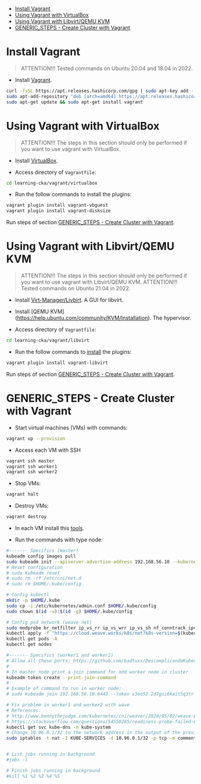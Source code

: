 <!-- TOC -->

- [Install Vagrant](#install-vagrant)
- [Using Vagrant with VirtualBox](#using-vagrant-with-virtualbox)
- [Using Vagrant with Libvirt/QEMU KVM](#using-vagrant-with-libvirt)
- [GENERIC_STEPS - Create Cluster with Vagrant](#generic_steps---create-cluster-with-vagrant)

<!-- TOC -->


# Install Vagrant

> ATTENTION!!! Tested commands on Ubuntu 20.04 and 18.04 in 2022.

* Install [Vagrant](https://www.vagrantup.com/downloads).

```bash
curl -fsSL https://apt.releases.hashicorp.com/gpg | sudo apt-key add -
sudo apt-add-repository "deb [arch=amd64] https://apt.releases.hashicorp.com $(lsb_release -cs) main"
sudo apt-get update && sudo apt-get install vagrant
```

# Using Vagrant with VirtualBox

> ATTENTION!!! The steps in this section should only be performed if you want to use vagrant with VirtualBox.

* Install [VirtualBox](https://www.virtualbox.org/wiki/Linux_Downloads).

* Access directory of ``Vagrantfile``:

```bash
cd learning-cka/vagrant/virtualbox
```

* Run the follow commands to install the plugins:

```bash
vagrant plugin install vagrant-vbguest
vagrant plugin install vagrant-disksize
```

Run steps of section [GENERIC_STEPS - Create Cluster with Vagrant](#generic_steps---create-cluster-with-vagrant).


# Using Vagrant with Libvirt/QEMU KVM

> ATTENTION!!! The steps in this section should only be performed if you want to use vagrant with Libvirt/QEMU KVM.
> ATTENTION!!! Tested commands on Ubuntu 21.04 in 2022.

* Install [Virt-Manager/Livbirt](https://ubuntu.com/server/docs/virtualization-virt-tools). A GUI for libvirt.
* Install [QEMU KVM] (https://help.ubuntu.com/community/KVM/Installation). The hypervisor.

* Access directory of ``Vagrantfile``:

```bash
cd learning-cka/vagrant/libvirt
```

* Run the follow commands to [install](https://github.com/vagrant-libvirt/vagrant-libvirt#installation) the plugins:

```bash
vagrant plugin install vagrant-libvirt
```

Run steps of section [GENERIC_STEPS - Create Cluster with Vagrant](#generic_steps---create-cluster-with-vagrant).

# GENERIC_STEPS - Create Cluster with Vagrant

* Start virtual machines (VMs) with commands:

```bash
vagrant up --provision
```

* Access each VM with SSH

```bash
vagrant ssh master
vagrant ssh worker1
vagrant ssh worker2
```

* Stop VMs:

```bash
vagrant halt
```

* Destroy VMs:

```bash
vagrant destroy
```

* In each VM install this [tools](tools.md).

* Run the commands with type node:

```bash
#------- Specifics (master)
kubeadm config images pull
sudo kubeadm init --apiserver-advertise-address 192.168.56.10 --kubernetes-version 1.22.6
# Reset configuration
# sudo kubeadm reset
# sudo rm -rf /etc/cni/net.d
# sudo rm $HOME/.kube/config

# Config kubectl
mkdir -p $HOME/.kube
sudo cp -i /etc/kubernetes/admin.conf $HOME/.kube/config
sudo chown $(id -u):$(id -g) $HOME/.kube/config

# Config pod network (weave-net)
sudo modprobe br_netfilter ip_vs_rr ip_vs_wrr ip_vs_sh nf_conntrack_ipv4 ip_vs
kubectl apply -f "https://cloud.weave.works/k8s/net?k8s-version=$(kubectl version | base64 | tr -d '\n')"
kubectl get pods -A
kubectl get nodes

#------- Specifics (worker1 and worker2)
# Allow all these ports: https://github.com/badtuxx/DescomplicandoKubernetes/blob/main/pt/day_one/descomplicando_kubernetes.md#portas-que-devemos-nos-preocupar
#
# In master node print a join command for add worker node in cluster
kubeadm token create --print-join-command
#
# Example of command to run in worker node:
# sudo kubeadm join 192.168.56.10:6443 --token x3eo52.2d7gsi6kait5q3tr --discovery-token-ca-cert-hash sha256:24af0d70399747b37b2684886fc8fe3f8585ecfbfae83872249872d5ea36261f

# Fix problem in worker1 and worker2 with wave
# References:
# http://www.bennythejudge.com/kubernetes/cni/weaver/2020/05/02/weave-pod-crashes-on-worker-digitalocean.html
# https://stackoverflow.com/questions/54550285/readiness-probe-failed-error-in-weave-kubernetes
kubectl get svc kube-dns -n kube-system
# Change 10.96.0.1/32 to the network address in the output of the previous command
sudo iptables -t nat -I KUBE-SERVICES -d 10.96.0.1/32 -p tcp -m comment --comment "default/kubernetes:https cluster IP" -m tcp --dport 443 -j KUBE-MARK-MASQ


# List jobs running in background
#jobs -l

# Finish jobs running in background
#kill %1 %2 %3 %4 %5
```
